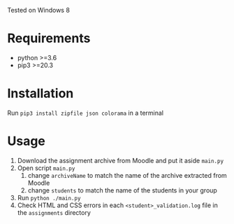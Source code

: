 Tested on Windows 8

# Requirements

- python >=3.6
- pip3 >=20.3

# Installation

Run `pip3 install zipfile json colorama` in a terminal

# Usage

1. Download the assignment archive from Moodle and put it aside `main.py`
2. Open script `main.py`
    1. change `archiveName` to match the name of the archive extracted from Moodle
    2. change `students` to match the name of the students in your group
3. Run `python ./main.py`
4. Check HTML and CSS errors in each `<student>_validation.log` file in the `assignments` directory
